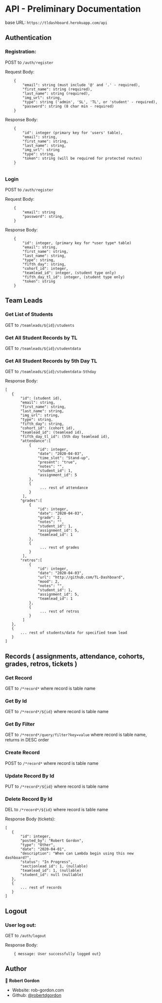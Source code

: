 # API - Preliminary Documentation
base URL: ``` https://tldashboard.herokuapp.com/api ```

## Authentication
### Registration:
POST to ``` /auth/register ```

Request Body:
```
    {
        "email": string (must include '@' and '.' - required),
        "first_name": string (required),
        "last_name": string (required),
        "img_url": string,
        "type": string ('admin', 'SL', 'TL', or 'student' - required),
        "password": string (8 char min - required)
    }
```

Response Body:
```
    {
        "id": integer (primary key for 'users' table),
        "email": string,
        "first_name": string,
        "last_name": string,
        "img_url": string
        "type": string,
        "token": string (will be required for protected routes)
    }
  
```

### Login
POST to ``` /auth/register ```

Request Body:
```
    {
        "email": string
        "password": string,
    }
```

Response Body:
```
    {
        "id": integer, (primary key for *user type* table)
        "email": string,
        "first_name": string,
        "last_name": string,
        "type": string,
        "fifth_day": string,
        "cohort_id": integer,
        "teamlead_id": integer, (student type only)
        "fifth_day_tl_id": integer, (student type only)
        "token": string
    }
```

## Team Leads

 ### Get List of Students
 GET to ``` /teamleads/${id}/students ```

 ### Get All Student Records by TL
 GET to ``` /teamleads/${id}/studentdata ```

 ### Get All Student Records by 5th Day TL
 GET to ``` /teamleads/${id}/studentdata-5thday ```

 Response Body:
 ```
 [
    {
        "id": (student id),
        "email": string,
        "first_name": string,
        "last_name": string,
        "img_url": string,
        "type": string,
        "fifth_day": string,
        "cohort_id": (cohort id),
        "teamlead_id": (teamlead id),
        "fifth_day_tl_id": (5th day teamlead id),
        "attendance":[
            {
                "id": integer,
                "date": "2020-04-03",
                "time_slot": "Stand-up",
                "present": "true",
                "notes": "",
                "student_id": 1,
                "assignment_id": 5
            },
            {
                 ... rest of attendance
            }
         ],
        "grades":[
            {
                "id": integer,
                "date": "2020-04-03",
                "grade": 2,
                "notes": "",
                "student_id": 1,
                "assignment_id": 5,
                "teamlead_id": 1
            },
            {
                 ... rest of grades
            }
         ],
        "retros":[
            {
                "id": integer,
                "date": "2020-04-03",
                "url": "http://github.com/TL-Dashboard",
                "mood": 2,
                "notes": "",
                "student_id": 1,
                "assignment_id": 5,
                "teamlead_id": 1
            },
            {
                 ... rest of retros
            }
         ]
    },
    {
        ... rest of students/data for specified team lead
    }
 ]
 ```

## Records ( assignments, attendance, cohorts, grades, retros, tickets )
 ### Get Record
 GET to ``` /*record* ``` where record is table name

 ### Get By Id
 GET to ``` /*record*/${id} ``` where record is table name

 ### Get By Filter
 GET to ``` /*record*/query/filter?key=value ``` where record is table name, returns in DESC order

 ### Create Record
 POST to ``` /*record* ``` where record is table name

 ### Update Record By Id
 PUT to ``` /*record*/${id} ``` where record is table name

 ### Delete Record By Id
 DEL to ``` /*record*/${id} ``` where record is table name

 Response Body (tickets):
 ```
 [
    {
        "id": integer,
        "posted_by": "Robert Gordon",
        "type": "Other",
        "date": "2020-04-01",
        "description": "When can Lambda begin using this new dashboard?",
        "status": "In Progress",
        "sectionlead_id": 1, (nullable)
        "teamlead_id": 1, (nullable)
        "student_id": null (nullable)
    },
    {
        ... rest of records
    }
 ]
 ```

## Logout
### User log out:
GET to ```/auth/logout```

Response Body:
```
    { message: User successfully logged out}
```
## Author

👤 **Robert Gordon**

* Website: rob-gordon.com
* Github: [@robertdgordon](https://github.com/robertdgordon)